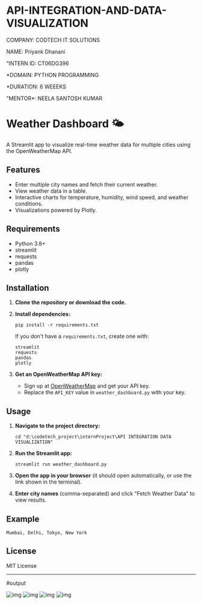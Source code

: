 # API-INTEGRATION-AND-DATA-VISUALIZATION

COMPANY: CODTECH IT SOLUTIONS

NAME: Priyank Dhanani

"INTERN ID: CT06DG396

*DOMAIN: PYTHON PROGRAMMING

*DURATION: 6 WEEEKS

"MENTOR*: NEELA SANTOSH KUMAR

# Weather Dashboard 🌤️

A Streamlit app to visualize real-time weather data for multiple cities using the OpenWeatherMap API.

## Features

- Enter multiple city names and fetch their current weather.
- View weather data in a table.
- Interactive charts for temperature, humidity, wind speed, and weather conditions.
- Visualizations powered by Plotly.

## Requirements

- Python 3.8+
- streamlit
- requests
- pandas
- plotly

## Installation

1. **Clone the repository or download the code.**

2. **Install dependencies:**
   ```
   pip install -r requirements.txt
   ```

   If you don't have a `requirements.txt`, create one with:
   ```
   streamlit
   requests
   pandas
   plotly
   ```

3. **Get an OpenWeatherMap API key:**
   - Sign up at [OpenWeatherMap](https://openweathermap.org/api) and get your API key.
   - Replace the `API_KEY` value in `weather_dashboard.py` with your key.

## Usage

1. **Navigate to the project directory:**
   ```
   cd "d:\codetech_project\internProject\API INTEGRATION DATA VISUALIZATION"
   ```

2. **Run the Streamlit app:**
   ```
   streamlit run weather_dashboard.py
   ```

3. **Open the app in your browser** (it should open automatically, or use the link shown in the terminal).

4. **Enter city names** (comma-separated) and click "Fetch Weather Data" to view results.

## Example

```
Mumbai, Delhi, Tokyo, New York
```


## License

MIT License

---
#output

![img](https://github.com/user-attachments/assets/ceff9892-9862-4a7f-8476-1d2b4392fba7)
![img](https://github.com/user-attachments/assets/6dec40ca-13a4-4160-810a-9e1b3558afdb)
![img](https://github.com/user-attachments/assets/b88afed2-abec-4b24-bee5-d89a655f53ca)
![img](https://github.com/user-attachments/assets/631a5b31-64e8-4c0e-bea0-6beda8dc9f72)
